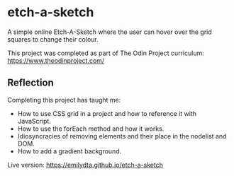 # etch-a-sketch

A simple online Etch-A-Sketch where the user can hover over the grid squares to change their colour. 

This project was completed as part of The Odin Project curriculum: https://www.theodinproject.com/

<h2>Reflection</h2>

Completing this project has taught me:

  - How to use CSS grid in a project and how to reference it with JavaScript.
  - How to use the forEach method and how it works.
  - Idiosyncracies of removing elements and their place in the nodelist and DOM.
  - How to add a gradient background.
  

Live version: https://emilydta.github.io/etch-a-sketch
